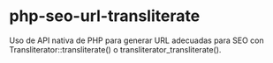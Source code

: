# php-seo-url-transliterate
Uso de API nativa de PHP para generar URL adecuadas para SEO con Transliterator::transliterate() o transliterator_transliterate().
